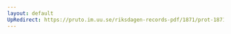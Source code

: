 ```yaml
---
layout: default
UpRedirect: https://pruto.im.uu.se/riksdagen-records-pdf/1871/prot-1871--ak--420/prot-1871--ak--420_019.pdf
---
```

